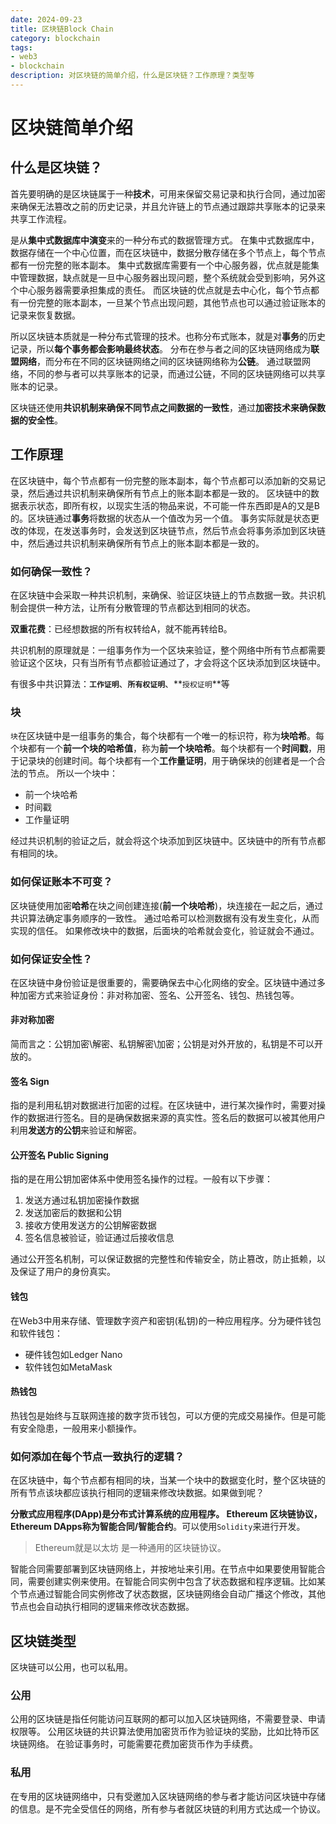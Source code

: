 ```yaml
---
date: 2024-09-23
title: 区块链Block Chain
category: blockchain
tags:
- web3
- blockchain
description: 对区块链的简单介绍，什么是区块链？工作原理？类型等
---
```


# 区块链简单介绍

## 什么是区块链？

首先要明确的是区块链属于一种**技术**，可用来保留交易记录和执行合同，通过加密来确保无法篡改之前的历史记录，并且允许链上的节点通过跟踪共享账本的记录来共享工作流程。

是从**集中式数据库中演变**来的一种分布式的数据管理方式。
在集中式数据库中，数据存储在一个中心位置，而在区块链中，数据分散存储在多个节点上，每个节点都有一份完整的账本副本。
集中式数据库需要有一个中心服务器，优点就是能集中管理数据，缺点就是一旦中心服务器出现问题，整个系统就会受到影响，另外这个中心服务器需要承担集成的责任。 
而区块链的优点就是去中心化，每个节点都有一份完整的账本副本，一旦某个节点出现问题，其他节点也可以通过验证账本的记录来恢复数据。

所以区块链本质就是一种分布式管理的技术。也称分布式账本，就是对**事务**的历史记录，所以**每个事务都会影响最终状态**。
分布在参与者之间的区块链网络成为**联盟网络**，而分布在不同的区块链网络之间的区块链网络称为**公链**。
通过联盟网络，不同的参与者可以共享账本的记录，而通过公链，不同的区块链网络可以共享账本的记录。

区块链还使用**共识机制来确保不同节点之间数据的一致性**，通过**加密技术来确保数据的安全性**。

## 工作原理

在区块链中，每个节点都有一份完整的账本副本，每个节点都可以添加新的交易记录，然后通过共识机制来确保所有节点上的账本副本都是一致的。
区块链中的数据表示状态，即所有权，以现实生活的物品来说，不可能一件东西即是A的又是B的。区块链通过**事务**将数据的状态从一个值改为另一个值。
事务实际就是状态更改的体现，在发送事务时，会发送到区块链节点，然后节点会将事务添加到区块链中，然后通过共识机制来确保所有节点上的账本副本都是一致的。

### 如何确保一致性？

在区块链中会采取一种共识机制，来确保、验证区块链上的节点数据一致。共识机制会提供一种方法，让所有分散管理的节点都达到相同的状态。

**双重花费**：已经想数据的所有权转给A，就不能再转给B。

共识机制的原理就是：一组事务作为一个区块来验证，整个网络中所有节点都需要验证这个区块，只有当所有节点都验证通过了，才会将这个区块添加到区块链中。

有很多中共识算法：**`工作证明`**、**`所有权证明`**、**`授权证明`**等

### 块

`块`在区块链中是一组事务的集合，每个块都有一个唯一的标识符，称为**块哈希**。每个块都有一个**前一个块的哈希值**，称为**前一个块哈希**。每个块都有一个**时间戳**，用于记录块的创建时间。每个块都有一个**工作量证明**，用于确保块的创建者是一个合法的节点。
所以一个块中：
- 前一个块哈希
- 时间戳
- 工作量证明

经过共识机制的验证之后，就会将这个块添加到区块链中。区块链中的所有节点都有相同的块。

### 如何保证账本不可变？

区块链使用加密**哈希**在块之间创建连接(**前一个块哈希**)，块连接在一起之后，通过共识算法确定事务顺序的一致性。
通过哈希可以检测数据有没有发生变化，从而实现的信任。
如果修改块中的数据，后面块的哈希就会变化，验证就会不通过。

### 如何保证安全性？

在区块链中身份验证是很重要的，需要确保去中心化网络的安全。区块链中通过多种加密方式来验证身份：非对称加密、签名、公开签名、钱包、热钱包等。

#### 非对称加密

简而言之：公钥加密\解密、私钥解密\加密；公钥是对外开放的，私钥是不可以开放的。

#### 签名 Sign

指的是利用私钥对数据进行加密的过程。在区块链中，进行某次操作时，需要对操作的数据进行签名。目的是确保数据来源的真实性。签名后的数据可以被其他用户利用**发送方的公钥**来验证和解密。

#### 公开签名 Public Signing

指的是在用公钥加密体系中使用签名操作的过程。一般有以下步骤：
1. 发送方通过私钥加密操作数据
2. 发送加密后的数据和公钥
3. 接收方使用发送方的公钥解密数据
4. 签名信息被验证，验证通过后接收信息

通过公开签名机制，可以保证数据的完整性和传输安全，防止篡改，防止抵赖，以及保证了用户的身份真实。

#### 钱包

在Web3中用来存储、管理数字资产和密钥(私钥)的一种应用程序。分为硬件钱包和软件钱包：
- 硬件钱包如Ledger Nano
- 软件钱包如MetaMask

#### 热钱包

热钱包是始终与互联网连接的数字货币钱包，可以方便的完成交易操作。但是可能有安全隐患，一般用来小额操作。

### 如何添加在每个节点一致执行的逻辑？

在区块链中，每个节点都有相同的块，当某一个块中的数据变化时，整个区块链的所有节点该块都应该执行相同的逻辑来修改块数据。如果做到呢？

**分散式应用程序(DApp)**是分布式计算系统的应用程序。
Ethereum 区块链协议，Ethereum DApps称为**智能合同/智能合约**。可以使用`Solidity`来进行开发。
> Ethereum就是以太坊 是一种通用的区块链协议。

智能合同需要部署到区块链网络上，并按地址来引用。在节点中如果要使用智能合同，需要创建实例来使用。在智能合同实例中包含了状态数据和程序逻辑。比如某个节点通过智能合同实例修改了状态数据，区块链网络会自动广播这个修改，其他节点也会自动执行相同的逻辑来修改状态数据。

## 区块链类型

区块链可以公用，也可以私用。

### 公用

公用的区块链是指任何能访问互联网的都可以加入区块链网络，不需要登录、申请权限等。
公用区块链的共识算法使用加密货币作为验证块的奖励，比如比特币区块链网络。
在验证事务时，可能需要花费加密货币作为手续费。

### 私用

在专用的区块链网络中，只有受邀加入区块链网络的参与者才能访问区块链中存储的信息。是不完全受信任的网络，所有参与者就区块链的利用方式达成一个协议。
